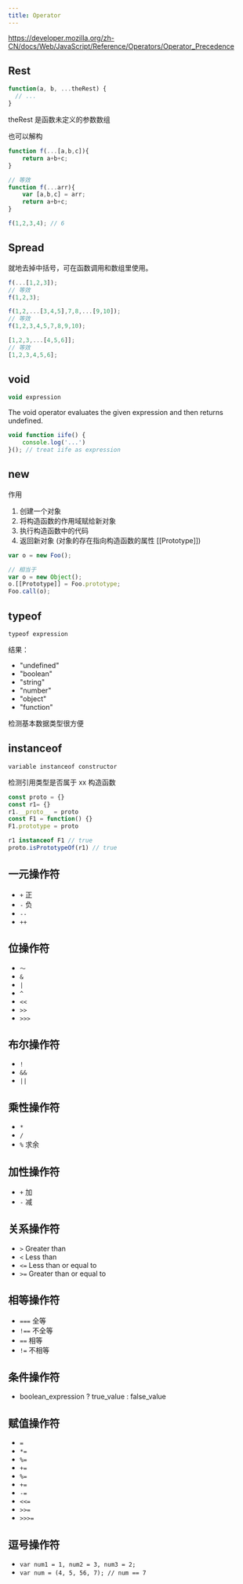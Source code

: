 ```yaml
---
title: Operator
---
```


https://developer.mozilla.org/zh-CN/docs/Web/JavaScript/Reference/Operators/Operator_Precedence

## Rest

```javascript
function(a, b, ...theRest) {
  // ...
}
```

theRest 是函数未定义的参数数组

也可以解构

```javascript
function f(...[a,b,c]){
    return a+b+c;
}

// 等效
function f(...arr){
    var [a,b,c] = arr;
    return a+b+c;
}

f(1,2,3,4); // 6
```

## Spread

就地去掉中括号，可在函数调用和数组里使用。

```javascript
f(...[1,2,3]);
// 等效
f(1,2,3);

f(1,2,...[3,4,5],7,8,...[9,10]);
// 等效
f(1,2,3,4,5,7,8,9,10);

[1,2,3,...[4,5,6]];
// 等效
[1,2,3,4,5,6];
```

## void

``` javascript
void expression
```

The void operator evaluates the given expression and then returns undefined.

``` javascript
void function iife() {
    console.log('...')
}(); // treat iife as expression
```

## new

作用

1. 创建一个对象
1. 将构造函数的作用域赋给新对象
1. 执行构造函数中的代码
1. 返回新对象 (对象的存在指向构造函数的属性 [[Prototype]])

``` javascript
var o = new Foo();

// 相当于
var o = new Object();
o.[[Prototype]] = Foo.prototype;
Foo.call(o);
```

## typeof

`typeof expression`

结果：

* "undefined"
* "boolean"
* "string"
* "number"
* "object"
* "function"

检测基本数据类型很方便

## instanceof

`variable instanceof constructor`

检测引用类型是否属于 xx 构造函数

``` js
const proto = {}
const r1= {}
r1.__proto__ = proto
const F1 = function() {}
F1.prototype = proto

r1 instanceof F1 // true
proto.isPrototypeOf(r1) // true
```

## 一元操作符

* `+` 正
* `-` 负
* `--`
* `++`

## 位操作符

* `～`
* `&`
* `|`
* `^`
* `<<`
* `>>`
* `>>>`

## 布尔操作符

* `!`
* `&&`
* `||`

## 乘性操作符

* `*`
* `/`
* `%` 求余

## 加性操作符

* `+` 加
* `-` 减

## 关系操作符

* `>` Greater than
* `<` Less than
* `<=` Less than or equal to
* `>=` Greater than or equal to

## 相等操作符

* `===` 全等
* `!==` 不全等
* `==` 相等
* `!=` 不相等

## 条件操作符

* boolean_expression ? true_value :  false_value

## 赋值操作符

* `=`
* `*=`
* `%=`
* `+=`
* `%=`
* `+=`
* `-=`
* `<<=`
* `>>=`
* `>>>=`

## 逗号操作符

* `var num1 = 1, num2 = 3, num3 = 2;`
* `var num = (4, 5, 56, 7); // num == 7`
